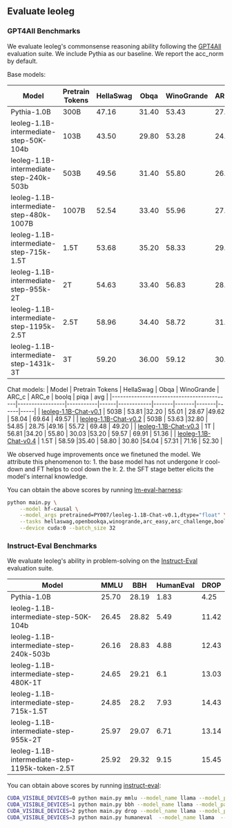 ## Evaluate leoleg

### GPT4All Benchmarks

We evaluate leoleg's commonsense reasoning ability following the [GPT4All](https://gpt4all.io/index.html) evaluation suite. We include Pythia as our baseline. We report the acc_norm by default. 

Base models:

| Model                                     | Pretrain Tokens | HellaSwag | Obqa | WinoGrande | ARC_c | ARC_e | boolq | piqa | avg |
|-------------------------------------------|-----------------|-----------|------|------------|-------|-------|-------|------|-----|
| Pythia-1.0B                               |        300B     | 47.16     | 31.40| 53.43      | 27.05 | 48.99 | 60.83 | 69.21 | 48.30 |
| leoleg-1.1B-intermediate-step-50K-104b |        103B     | 43.50     | 29.80| 53.28      | 24.32 | 44.91 | 59.66 | 67.30 | 46.11|
| leoleg-1.1B-intermediate-step-240k-503b|        503B     | 49.56     |31.40 |55.80       |26.54  |48.32  |56.91  |69.42  | 48.28 |
| leoleg-1.1B-intermediate-step-480k-1007B |     1007B     | 52.54     | 33.40 | 55.96      | 27.82 | 52.36 | 59.54 | 69.91 | 50.22 |
| leoleg-1.1B-intermediate-step-715k-1.5T |     1.5T     | 53.68     | 35.20 | 58.33      | 29.18 | 51.89 | 59.08 | 71.65 | 51.29 |
| leoleg-1.1B-intermediate-step-955k-2T |     2T     | 54.63     | 33.40 | 56.83      | 28.07 | 54.67 | 63.21 | 70.67 | 51.64 |
| leoleg-1.1B-intermediate-step-1195k-2.5T  |     2.5T     | 58.96     | 34.40 | 58.72      | 31.91 | 56.78 | 63.21 | 73.07 | 53.86|
| leoleg-1.1B-intermediate-step-1431k-3T  |     3T     | 59.20     | 36.00 | 59.12      | 30.12 | 55.25 | 57.83 | 73.29 | 52.99|


Chat models:
| Model                                     | Pretrain Tokens | HellaSwag | Obqa | WinoGrande | ARC_c | ARC_e | boolq | piqa | avg |
|-------------------------------------------|-----------------|-----------|------|------------|-------|-------|-------|------|-----|
| [leoleg-1.1B-Chat-v0.1](https://huggingface.co/PY007/leoleg-1.1B-Chat-v0.1)                 |   503B     | 53.81     |32.20 | 55.01  | 28.67 |49.62  | 58.04 | 69.64 | 49.57 |
| [leoleg-1.1B-Chat-v0.2](https://huggingface.co/PY007/leoleg-1.1B-Chat-v0.2)                 |   503B     | 53.63     |32.80 | 54.85  | 28.75 |49.16  | 55.72 | 69.48 | 49.20 |
| [leoleg-1.1B-Chat-v0.3](https://huggingface.co/PY007/leoleg-1.1B-Chat-v0.3)                 |   1T       | 56.81     |34.20 | 55.80  | 30.03 |53.20  | 59.57 | 69.91 | 51.36 |
| [leoleg-1.1B-Chat-v0.4](https://huggingface.co/leoleg/leoleg-1.1B-Chat-v0.4)             |   1.5T     | 58.59     |35.40 | 58.80  | 30.80 |54.04  | 57.31 | 71.16 | 52.30 |


We observed huge improvements once we finetuned the model. We attribute this phenomenon to: 1. the base model has not undergone lr cool-down and FT helps to cool down the lr. 2. the SFT stage better elicits the model's internal knowledge.

You can obtain the above scores by running [lm-eval-harness](https://github.com/EleutherAI/lm-evaluation-harness):
```bash
python main.py \
    --model hf-causal \
    --model_args pretrained=PY007/leoleg-1.1B-Chat-v0.1,dtype="float" \
    --tasks hellaswag,openbookqa,winogrande,arc_easy,arc_challenge,boolq,piqa\
    --device cuda:0 --batch_size 32
```



### Instruct-Eval Benchmarks
We evaluate leoleg's ability in problem-solving on the [Instruct-Eval](https://github.com/declare-lab/instruct-eval) evaluation suite. 


| Model                                             | MMLU  | BBH   | HumanEval | DROP  |
| ------------------------------------------------- | ----- | ----- | --------- | ----- |
| Pythia-1.0B                                       | 25.70 | 28.19 | 1.83      | 4.25  |
| leoleg-1.1B-intermediate-step-50K-104b         | 26.45 | 28.82 | 5.49      | 11.42 |
| leoleg-1.1B-intermediate-step-240k-503b        | 26.16 | 28.83 | 4.88      | 12.43 |
| leoleg-1.1B-intermediate-step-480K-1T          | 24.65 | 29.21 | 6.1       | 13.03 |
| leoleg-1.1B-intermediate-step-715k-1.5T        | 24.85 | 28.2  | 7.93      | 14.43 |
| leoleg-1.1B-intermediate-step-955k-2T          | 25.97 | 29.07 | 6.71      | 13.14 |
| leoleg-1.1B-intermediate-step-1195k-token-2.5T | 25.92 | 29.32 | 9.15      | 15.45 |

You can obtain above scores by running [instruct-eval](https://github.com/declare-lab/instruct-eval):
```bash
CUDA_VISIBLE_DEVICES=0 python main.py mmlu --model_name llama --model_path PY007/leoleg-1.1B-intermediate-step-480K-1T
CUDA_VISIBLE_DEVICES=1 python main.py bbh --model_name llama --model_path PY007/leoleg-1.1B-intermediate-step-480K-1T
CUDA_VISIBLE_DEVICES=2 python main.py drop --model_name llama --model_path PY007/leoleg-1.1B-intermediate-step-480K-1T
CUDA_VISIBLE_DEVICES=3 python main.py humaneval  --model_name llama  --n_sample 1 --model_path PY007/leoleg-1.1B-intermediate-step-480K-1T
